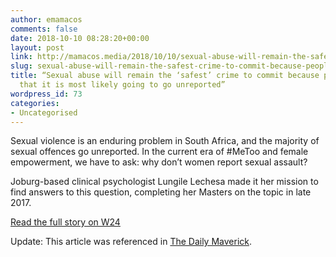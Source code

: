 ```yaml
---
author: emamacos
comments: false
date: 2018-10-10 08:28:20+00:00
layout: post
link: http://mamacos.media/2018/10/10/sexual-abuse-will-remain-the-safest-crime-to-commit-because-people-know-that-it-is-most-likely-going-to-go-unreported/
slug: sexual-abuse-will-remain-the-safest-crime-to-commit-because-people-know-that-it-is-most-likely-going-to-go-unreported
title: “Sexual abuse will remain the ‘safest’ crime to commit because people know
  that it is most likely going to go unreported”
wordpress_id: 73
categories:
- Uncategorised
---
```


Sexual violence is an enduring problem in South Africa, and the majority of sexual offences go unreported. In the current era of #MeToo and female empowerment, we have to ask: why don’t women report sexual assault?

Joburg-based clinical psychologist Lungile Lechesa made it her mission to find answers to this question, completing her Masters on the topic in late 2017.

[Read the full story on W24](https://www.w24.co.za/Wellness/Mind/sexual-abuse-will-remain-the-safest-crime-to-commit-because-people-know-that-it-is-most-likely-going-to-go-unreported-20181008)

Update: This article was referenced in [The Daily Maverick](https://www.dailymaverick.co.za/article/2018-11-26-changes-to-dealing-with-sexual-misconduct-in-schools-welcome-but-implementation-is-key/).
